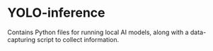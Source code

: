# YOLO-inference
Contains Python files for running local AI models, along with a data-capturing script to collect information.
